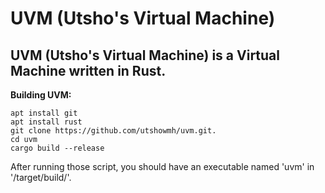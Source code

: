 # UVM (Utsho's Virtual Machine)

## UVM (Utsho's Virtual Machine) is a Virtual Machine written in Rust.

**Building UVM:**

```
apt install git
apt install rust
git clone https://github.com/utshowmh/uvm.git.
cd uvm
cargo build --release
```

After running those script, you should have an executable named 'uvm' in '/target/build/'.
